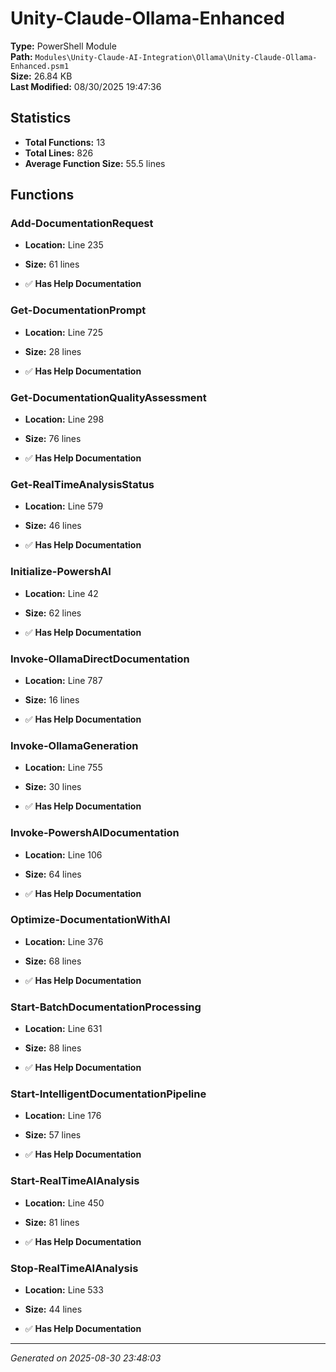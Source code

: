 # Unity-Claude-Ollama-Enhanced

**Type:** PowerShell Module  
**Path:** `Modules\Unity-Claude-AI-Integration\Ollama\Unity-Claude-Ollama-Enhanced.psm1`  
**Size:** 26.84 KB  
**Last Modified:** 08/30/2025 19:47:36  

## Statistics

- **Total Functions:** 13
- **Total Lines:** 826
- **Average Function Size:** 55.5 lines

## Functions


### Add-DocumentationRequest

- **Location:** Line 235
- **Size:** 61 lines

- ✅ **Has Help Documentation** 
### Get-DocumentationPrompt

- **Location:** Line 725
- **Size:** 28 lines

- ✅ **Has Help Documentation** 
### Get-DocumentationQualityAssessment

- **Location:** Line 298
- **Size:** 76 lines

- ✅ **Has Help Documentation** 
### Get-RealTimeAnalysisStatus

- **Location:** Line 579
- **Size:** 46 lines

- ✅ **Has Help Documentation** 
### Initialize-PowershAI

- **Location:** Line 42
- **Size:** 62 lines

- ✅ **Has Help Documentation** 
### Invoke-OllamaDirectDocumentation

- **Location:** Line 787
- **Size:** 16 lines

- ✅ **Has Help Documentation** 
### Invoke-OllamaGeneration

- **Location:** Line 755
- **Size:** 30 lines

- ✅ **Has Help Documentation** 
### Invoke-PowershAIDocumentation

- **Location:** Line 106
- **Size:** 64 lines

- ✅ **Has Help Documentation** 
### Optimize-DocumentationWithAI

- **Location:** Line 376
- **Size:** 68 lines

- ✅ **Has Help Documentation** 
### Start-BatchDocumentationProcessing

- **Location:** Line 631
- **Size:** 88 lines

- ✅ **Has Help Documentation** 
### Start-IntelligentDocumentationPipeline

- **Location:** Line 176
- **Size:** 57 lines

- ✅ **Has Help Documentation** 
### Start-RealTimeAIAnalysis

- **Location:** Line 450
- **Size:** 81 lines

- ✅ **Has Help Documentation** 
### Stop-RealTimeAIAnalysis

- **Location:** Line 533
- **Size:** 44 lines

- ✅ **Has Help Documentation**

---
*Generated on 2025-08-30 23:48:03*
